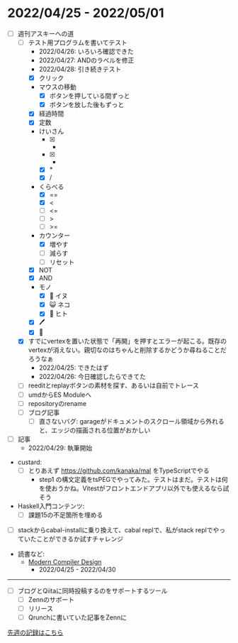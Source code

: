 # 2022/04/25 - 2022/05/01

- [ ] 週刊アスキーへの道
    - [ ] テスト用プログラムを書いてテスト
        - 2022/04/26: いろいろ確認できた
        - 2022/04/27: ANDのラベルを修正
        - 2022/04/28: 引き続きテスト
        - [x] クリック
        - マウスの移動
            - [x] ボタンを押している間ずっと
            - [x] ボタンを放した後もずっと
        - [x] 経過時間
        - [x] 定数
        - けいさん
            - [x] +
            - [x] -
            - [x] \*
            - [x] /
        - くらべる
            - [x] ==
            - [x] \<
            - [ ] \<=
            - [ ] \>
            - [ ] \>=
        - カウンター
            - [x] 増やす
            - [ ] 減らす
            - [ ] リセット
        - [x] NOT
        - [x] AND
        - モノ
            - [x] 🐶 イヌ
            - [x] 😺 ネコ
            - [x] 🙂 ヒト
        - [x] 🖊
        - [x] 🔁
    - [x] すでにvertexを置いた状態で「再開」を押すとエラーが起こる。既存のvertexが消えない。親切なのはちゃんと削除するかどうか尋ねることだろうなぁ
        - 2022/04/25: できたはず
        - 2022/04/26: 今日確認したらできてた
    - [ ] reeditとreplayボタンの素材を探す、あるいは自前でトレース
    - [ ] umdからES Moduleへ
    - [ ] repositoryのrename
    - [ ] ブログ記事
        - [ ] 直さないバグ: garageがドキュメントのスクロール領域から外れると、エッジの描画される位置がおかしい
- [ ] 記事
    - 2022/04/29: 執筆開始
- custard:
    - [ ] とりあえず <https://github.com/kanaka/mal> をTypeScriptでやる
        - step1 の構文定義をtsPEGでやってみた。テストはまだ。テストは何を使おうかね。Vitestがフロントエンドアプリ以外でも使えるなら試そう
- Haskell入門コンテンツ:
    - [ ] 課題15の不足箇所を埋める
- [ ] stackからcabal-installに乗り換えて、cabal replで、私がstack replでやっていたことができるか試すチャレンジ
- 読書など:
    - [Modern Compiler Design](https://www.springer.com/jp/book/9781461446989)
        - 2022/04/25 - 2022/04/30

------

- [ ] ブログとQiitaに同時投稿するのをサポートするツール
    - [ ] Zennのサポート
    - [ ] リリース
    - [ ] Qrunchに書いていた記事をZennに

[先週の記録はこちら](https://github.com/igrep/daily-commits/blob/f7885b4326617cfb155ca6c749cc178f1e0eb00e/yesterday.md)
